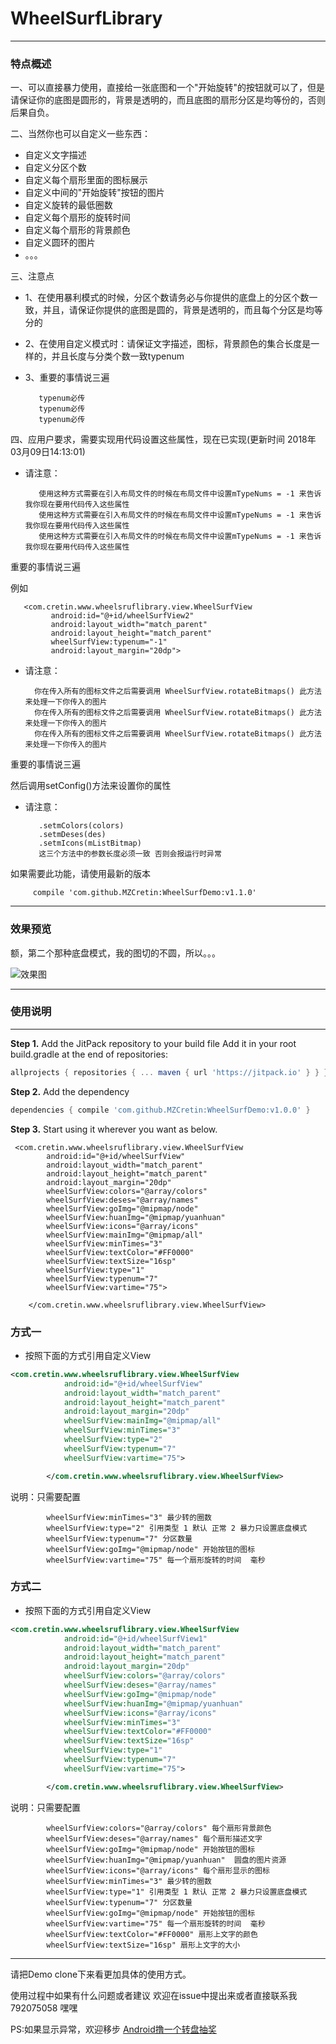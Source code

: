 # WheelSurfLibrary

-------------------

### 特点概述

一、可以直接暴力使用，直接给一张底图和一个"开始旋转"的按钮就可以了，但是请保证你的底图是圆形的，背景是透明的，而且底图的扇形分区是均等份的，否则后果自负。

二、当然你也可以自定义一些东西：

   + 自定义文字描述
   + 自定义分区个数
   + 自定义每个扇形里面的图标展示
   + 自定义中间的"开始旋转"按钮的图片
   + 自定义旋转的最低圈数
   + 自定义每个扇形的旋转时间
   + 自定义每个扇形的背景颜色
   + 自定义圆环的图片
   + 。。。

三、注意点
   + 1、在使用暴利模式的时候，分区个数请务必与你提供的底盘上的分区个数一致，并且，请保证你提供的底图是圆的，背景是透明的，而且每个分区是均等分的
   + 2、在使用自定义模式时：请保证文字描述，图标，背景颜色的集合长度是一样的，并且长度与分类个数一致typenum
   + 3、重要的事情说三遍

            typenum必传
            typenum必传
            typenum必传
            
四、应用户要求，需要实现用代码设置这些属性，现在已实现(更新时间 2018年03月09日14:13:01)

   + 请注意：
            
            使用这种方式需要在引入布局文件的时候在布局文件中设置mTypeNums = -1 来告诉我你现在要用代码传入这些属性
            使用这种方式需要在引入布局文件的时候在布局文件中设置mTypeNums = -1 来告诉我你现在要用代码传入这些属性
            使用这种方式需要在引入布局文件的时候在布局文件中设置mTypeNums = -1 来告诉我你现在要用代码传入这些属性
    
   重要的事情说三遍
    
   例如
       
       <com.cretin.www.wheelsruflibrary.view.WheelSurfView
             android:id="@+id/wheelSurfView2"
             android:layout_width="match_parent"
             android:layout_height="match_parent"
             wheelSurfView:typenum="-1"
             android:layout_margin="20dp">
                  
   + 请注意：
   
           你在传入所有的图标文件之后需要调用 WheelSurfView.rotateBitmaps() 此方法来处理一下你传入的图片
           你在传入所有的图标文件之后需要调用 WheelSurfView.rotateBitmaps() 此方法来处理一下你传入的图片
           你在传入所有的图标文件之后需要调用 WheelSurfView.rotateBitmaps() 此方法来处理一下你传入的图片
   
   重要的事情说三遍
   
   然后调用setConfig()方法来设置你的属性
   
   + 请注意：
   
            .setmColors(colors)
            .setmDeses(des)
            .setmIcons(mListBitmap)
            这三个方法中的参数长度必须一致 否则会报运行时异常
   
   如果需要此功能，请使用最新的版本
   ```
        compile 'com.github.MZCretin:WheelSurfDemo:v1.1.0'
   ```
   
-------------------

### 效果预览

额，第二个那种底盘模式，我的图切的不圆，所以。。。

![效果图](https://github.com/MZCretin/WheelSurfDemo/blob/master/pic/ezgif.com-video-to-gif-3.gif)

-------------------

### 使用说明


-------------------

**Step 1.** Add the JitPack repository to your build file Add it in your root build.gradle at the end of repositories:
```gradle
allprojects { repositories { ... maven { url 'https://jitpack.io' } } }
```

**Step 2.** Add the dependency
```gradle
dependencies { compile 'com.github.MZCretin:WheelSurfDemo:v1.0.0' }
```

**Step 3.** Start using it wherever you want as below.

```
 <com.cretin.www.wheelsruflibrary.view.WheelSurfView
        android:id="@+id/wheelSurfView"
        android:layout_width="match_parent"
        android:layout_height="match_parent"
        android:layout_margin="20dp"
        wheelSurfView:colors="@array/colors"
        wheelSurfView:deses="@array/names"
        wheelSurfView:goImg="@mipmap/node"
        wheelSurfView:huanImg="@mipmap/yuanhuan"
        wheelSurfView:icons="@array/icons"
        wheelSurfView:mainImg="@mipmap/all"
        wheelSurfView:minTimes="3"
        wheelSurfView:textColor="#FF0000"
        wheelSurfView:textSize="16sp"
        wheelSurfView:type="1"
        wheelSurfView:typenum="7"
        wheelSurfView:vartime="75">

    </com.cretin.www.wheelsruflibrary.view.WheelSurfView>
```

### 方式一

+ 按照下面的方式引用自定义View

```xml
<com.cretin.www.wheelsruflibrary.view.WheelSurfView
            android:id="@+id/wheelSurfView"
            android:layout_width="match_parent"
            android:layout_height="match_parent"
            android:layout_margin="20dp"
            wheelSurfView:mainImg="@mipmap/all"
            wheelSurfView:minTimes="3"
            wheelSurfView:type="2"
            wheelSurfView:typenum="7"
            wheelSurfView:vartime="75">

        </com.cretin.www.wheelsruflibrary.view.WheelSurfView>
```

说明：只需要配置

            wheelSurfView:minTimes="3" 最少转的圈数
            wheelSurfView:type="2" 引用类型 1 默认 正常 2 暴力只设置底盘模式
            wheelSurfView:typenum="7" 分区数量
            wheelSurfView:goImg="@mipmap/node" 开始按钮的图标
            wheelSurfView:vartime="75" 每一个扇形旋转的时间  毫秒


### 方式二

+ 按照下面的方式引用自定义View

```xml
<com.cretin.www.wheelsruflibrary.view.WheelSurfView
            android:id="@+id/wheelSurfView1"
            android:layout_width="match_parent"
            android:layout_height="match_parent"
            android:layout_margin="20dp"
            wheelSurfView:colors="@array/colors"
            wheelSurfView:deses="@array/names"
            wheelSurfView:goImg="@mipmap/node"
            wheelSurfView:huanImg="@mipmap/yuanhuan"
            wheelSurfView:icons="@array/icons"
            wheelSurfView:minTimes="3"
            wheelSurfView:textColor="#FF0000"
            wheelSurfView:textSize="16sp"
            wheelSurfView:type="1"
            wheelSurfView:typenum="7"
            wheelSurfView:vartime="75">

        </com.cretin.www.wheelsruflibrary.view.WheelSurfView>
```

说明：只需要配置

            wheelSurfView:colors="@array/colors" 每个扇形背景颜色
            wheelSurfView:deses="@array/names" 每个扇形描述文字
            wheelSurfView:goImg="@mipmap/node" 开始按钮的图标
            wheelSurfView:huanImg="@mipmap/yuanhuan"  圆盘的图片资源
            wheelSurfView:icons="@array/icons" 每个扇形显示的图标
            wheelSurfView:minTimes="3" 最少转的圈数
            wheelSurfView:type="1" 引用类型 1 默认 正常 2 暴力只设置底盘模式
            wheelSurfView:typenum="7" 分区数量
            wheelSurfView:goImg="@mipmap/node" 开始按钮的图标
            wheelSurfView:vartime="75" 每一个扇形旋转的时间  毫秒
            wheelSurfView:textColor="#FF0000" 扇形上文字的颜色
            wheelSurfView:textSize="16sp" 扇形上文字的大小

----------------------------

请把Demo clone下来看更加具体的使用方式。

使用过程中如果有什么问题或者建议 欢迎在issue中提出来或者直接联系我 792075058 嘿嘿

PS:如果显示异常，欢迎移步 [Android撸一个转盘抽奖](http://blog.csdn.net/u010998327/article/details/78920351)
